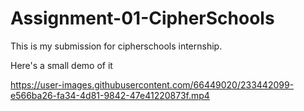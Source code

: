 # Assignment-01-CipherSchools
This is my submission for cipherschools internship.

Here's a small demo of it

https://user-images.githubusercontent.com/66449020/233442099-e566ba26-fa34-4d81-9842-47e41220873f.mp4

